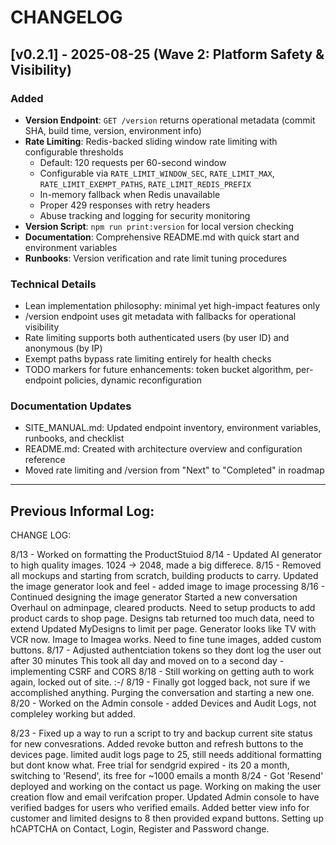 # CHANGELOG

## [v0.2.1] - 2025-08-25 (Wave 2: Platform Safety & Visibility)

### Added
- **Version Endpoint**: `GET /version` returns operational metadata (commit SHA, build time, version, environment info)
- **Rate Limiting**: Redis-backed sliding window rate limiting with configurable thresholds
  - Default: 120 requests per 60-second window  
  - Configurable via `RATE_LIMIT_WINDOW_SEC`, `RATE_LIMIT_MAX`, `RATE_LIMIT_EXEMPT_PATHS`, `RATE_LIMIT_REDIS_PREFIX`
  - In-memory fallback when Redis unavailable
  - Proper 429 responses with retry headers
  - Abuse tracking and logging for security monitoring
- **Version Script**: `npm run print:version` for local version checking
- **Documentation**: Comprehensive README.md with quick start and environment variables
- **Runbooks**: Version verification and rate limit tuning procedures

### Technical Details
- Lean implementation philosophy: minimal yet high-impact features only
- /version endpoint uses git metadata with fallbacks for operational visibility  
- Rate limiting supports both authenticated users (by user ID) and anonymous (by IP)
- Exempt paths bypass rate limiting entirely for health checks
- TODO markers for future enhancements: token bucket algorithm, per-endpoint policies, dynamic reconfiguration

### Documentation Updates
- SITE_MANUAL.md: Updated endpoint inventory, environment variables, runbooks, and checklist
- README.md: Created with architecture overview and configuration reference
- Moved rate limiting and /version from "Next" to "Completed" in roadmap

---

## Previous Informal Log:

CHANGE LOG:

8/13 - Worked on formatting the ProductStuiod
8/14 - Updated AI generator to high quality images. 1024 -> 2048, made a big differece.
8/15 - Removed all mockups and starting from scratch, building products to carry.
  Updated the image generator look and feel - added image to image processing
8/16 - Continued designing the image generator
  Started a new conversation
  Overhaul on adminpage, cleared products.
  Need to setup products to add product cards to shop page.
  Designs tab returned too much data, need to extend
  Updated MyDesigns to limit per page.
  Generator looks like TV with VCR now.
  Image to Imagea works.
  Need to fine tune images, added custom buttons.
8/17 - Adjusted authentciation tokens so they dont log the user out after 30 minutes
  This took all day and moved on to a second day - implementing CSRF and CORS
8/18 - Still working on getting auth to work again, locked out of site. :-/
8/19 - Finally got logged back, not sure if we accomplished anything.
  Purging the conversation and starting a new one. 
8/20 - Worked on the Admin console - added Devices and Audit Logs, not compleley working but added.

8/23 - Fixed up a way to run a script to try and backup current site status for new convesrations.
  Added revoke button and refresh buttons to the devices page. limited audit logs page to 25, still needs additional formatting but dont know what. 
  Free trial for sendgrid expired - its 20 a month, switching to 'Resend', its free for ~1000 emails a month
8/24 - Got 'Resend' deployed and working on the contact us page. Working on making the user creation flow and email verifcation proper. Updated Admin console to have verified badges for users who verified emails. Added better view info for customer and limited designs to 8 then provided expand buttons.
Setting up hCAPTCHA on Contact, Login, Register and Password change. 










